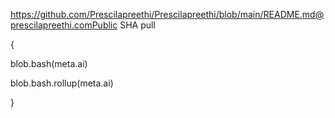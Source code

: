 https://github.com/Prescilapreethi/Prescilapreethi/blob/main/README.md@prescilapreethi.comPublic SHA pull

{

blob.bash(meta.ai)

blob.bash.rollup(meta.ai)

}
